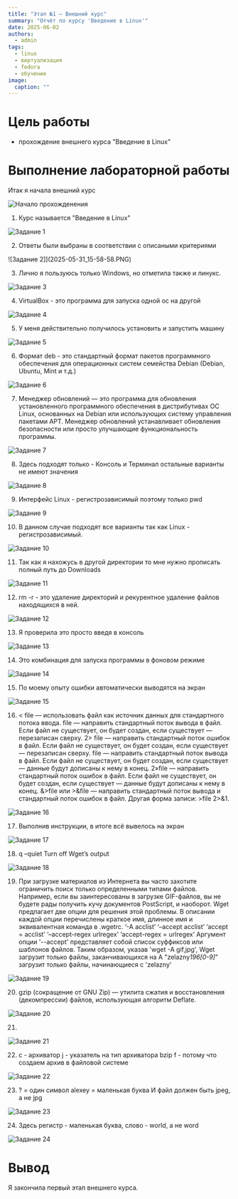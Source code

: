 ```yaml
---
title: "Этап №1 — Внешний курс"
summary: "Отчёт по курсу 'Введение в Linux'"
date: 2025-06-02
authors:
  - admin
tags:
  - linux
  - виртуализация
  - fedora
  - обучение
image:
  caption: ""
---
```

# Цель работы

- прохождение внешнего курса "Введение в Linux"

# Выполнение лабораторной работы

Итак я начала внешний курс

![Начало прохожденения](2025-05-31_15-58-02.png)

1. Курс называется "Введение в Linux"

![Задание 1](2025-05-31_15-58-57.png)

2. Ответы были выбраны в соответствии с описаными критериями

![Задание 2]](2025-05-31_15-58-58.PNG)

3. Лично я пользуюсь только Windows, но отметила также и линукс.

![Задание 3](2025-05-31_15-58-59.PNG)

4. VirtualBox - это программа для запуска одной ос на другой

![Задание 4](2025-05-31_16-15-50.png)

5. У меня действительно получилось установить и запустить машину

![Задание 5](2025-05-31_16-16-12.png)

6. Формат deb - это стандартный формат пакетов программного обеспечения для операционных систем семейства Debian (Debian, Ubuntu, Mint и т.д.)

![Задание 6](2025-05-31_16-21-36.png)

7. Менеджер обновлений — это программа для обновления установленного программного обеспечения в дистрибутивах ОС Linux, основанных на Debian или использующих систему управления пакетами APT. Менеджер обновлений устанавливает обновления безопасности или просто улучшающие функциональность программы.

![Задание 7](2025-05-31_16-22-32.png)

8. Здесь подходят только - Консоль и Терминал остальные варианты не имеют значения

![Задание 8](2025-05-31_16-23-10.png)

9. Интерфейс Linux - регистрозависимый поэтому только pwd

![Задание 9](2025-05-31_16-23-52.png)

10. В данном случае подходят все варианты так как Linux - регистрозависимый.

![Задание 10](2025-05-31_16-25-10.png)

11. Так как я нахожусь в другой директории то мне нужно прописать полный путь до Downloads

![Задание 11](2025-05-31_16-26-02.png)

12. rm -r - это удаление директорий и рекурентное удаление файлов находящихся в ней.

![Задание 12](2025-05-31_16-26-48.png)

13. Я проверила это просто введя в консоль

![Задание 13](2025-05-31_16-27-38.png)

14. Это комбинация для запуска программы в фоновом режиме

![Задание 14](2025-05-31_16-27-38.png)

15. По моему опыту ошибки автоматически выводятся на экран

![Задание 15](2025-05-31_16-29-32.png)

16. < file — использовать файл как источник данных для стандартного потока ввода.
file — направить стандартный поток вывода в файл. Если файл не существует, он будет создан, если существует — перезаписан сверху.
2> file — направить стандартный поток ошибок в файл. Если файл не существует, он будет создан, если существует — перезаписан сверху.
file — направить стандартный поток вывода в файл. Если файл не существует, он будет создан, если существует — данные будут дописаны к нему в конец.
2»file — направить стандартный поток ошибок в файл. Если файл не существует, он будет создан, если существует — данные будут дописаны к нему в конец.
&>file или >&file — направить стандартный поток вывода и стандартный поток ошибок в файл. Другая форма записи: >file 2>&1.

![Задание 16](2025-05-31_16-30-06.png)

17. Выполнив инструкции, в итоге всё вывелось на экран

![Задание 17](2025-05-31_16-30-47.png)

18. q –quiet Turn off Wget’s output

![Задание 18](2025-05-31_16-31-51.png)

19. При загрузке материалов из Интернета вы часто захотите ограничить поиск только определенными типами файлов. Например, если вы заинтересованы в загрузке GIF-файлов, вы не будете рады получить кучу документов PostScript, и
наоборот.
Wget предлагает две опции для решения этой проблемы. В описании каждой опции перечислены краткое имя, длинное имя и эквивалентная команда в .wgetrc.
‘-A acclist’ ‘–accept acclist’ ‘accept = acclist’ ‘–accept-regex urlregex’ ‘accept-regex =
urlregex’
Аргумент опции '--accept' представляет собой список суффиксов или шаблонов файлов. Таким образом, указав 'wget -A gif,jpg', Wget загрузит только файлы, заканчивающихся на 
A "zelazny*196[0-9]*" загрузит только файлы, начинающиеся с 'zelazny'

![Задание 19](2025-05-31_16-32-39.png)

20. gzip (сокращение от GNU Zip) — утилита сжатия и восстановления (декомпрессии) файлов, использующая алгоритм Deflate.

![Задание 20](2025-05-31_16-33-31.png)

21. 

![Задание 21](2025-05-31_16-34-16.png)

22. c - архиватор
j - указатель на тип архиватора bzip
f - потому что создаем архив в файловой системе

![Задание 22](2025-05-31_16-34-40.png)

23. ? = один символ
alexey = маленькая буква
И файл должен быть jpeg, а не jpg

![Задание 23](2025-05-31_16-35-07.png)

24. Здесь регистр - маленькая буква, слово - world, а не word

![Задание 24](2025-05-31_16-35-49.png)

# Вывод

Я закончила первый этап внешнего курса.

